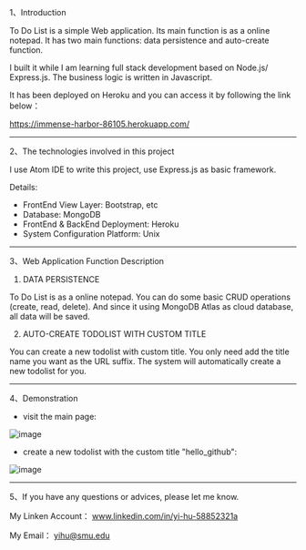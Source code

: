 
1、Introduction


To Do List is a simple Web application. Its main function is as a online notepad. It has two main functions: data persistence and auto-create function.

I built it while I am learning full stack development based on Node.js/ Express.js. The business logic is written in Javascript. 

It has been deployed on Heroku and you can access it by following the link below：
 
 https://immense-harbor-86105.herokuapp.com/
 

-----------------------------------

2、The technologies involved in this project


I use Atom IDE to write this project, use Express.js as basic framework.

Details: 

- FrontEnd View Layer: Bootstrap, etc
- Database: MongoDB
- FrontEnd & BackEnd Deployment: Heroku
- System Configuration Platform: Unix

-----------------------------------

3、Web Application Function Description

1. DATA PERSISTENCE

To Do List is as a online notepad. You can do some basic CRUD operations (create, read, delete). And since it using MongoDB Atlas as cloud database, all data will be saved.

2. AUTO-CREATE TODOLIST WITH CUSTOM TITLE 

You can create a new todolist with custom title. You only need add the title name you want as the URL suffix. The system will automatically create a new todolist for you.

-----------------------------------

4、Demonstration

- visit the main page:

![image](https://user-images.githubusercontent.com/69294450/189473128-9af7a242-1fcc-4c18-84a4-309bde58354f.png)


- create a new todolist with the custom title "hello_github":

![image](https://user-images.githubusercontent.com/69294450/189473202-ad45fffe-0b89-4f39-a5c7-8b07948a6bf5.png)


----------------------------------

5、If you have any questions or advices, please let me know.

My Linken Account： www.linkedin.com/in/yi-hu-58852321a

My Email： yihu@smu.edu 
